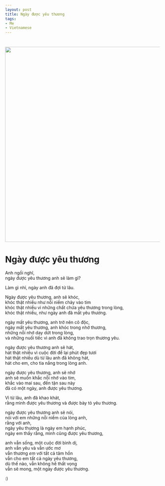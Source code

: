 ```yaml
---
layout: post
title: Ngày được yêu thương
tags:
- Me
- Vietnamese
---
```

<h1><img class="alignnone size-full wp-image-661" title="yume" src="http://kong.vn/images/2012/04/yume.png" alt="" width="1060" height="636" /></h1>
<h1>Ngày được yêu thương</h1>
Anh ngồi nghĩ,<br/>
ngày được yêu thương anh sẽ làm gì?<br/>

Làm gì nhỉ, ngày anh đã đợi từ lâu.

Ngày được yêu thương, anh sẽ khóc,<br/>
khóc thật nhiều như nỗi niềm chảy vào tim<br/>
khóc thật nhiều vì những chất chứa yêu thương trong lòng,<br/>
khóc thật nhiều, như ngày anh đã mất yêu thương.<br/>

ngày mất yêu thương, anh trở nên cô độc,<br/>
ngày mất yêu thương, anh khóc trong nhớ thương,<br/>
những nỗi nhớ day dứt trong lòng,<br/>
và những nuối tiếc vì anh đã không trao trọn thương yêu.<br/>

ngày được yêu thương anh sẽ hát,<br/>
hát thật nhiều vì cuộc đời để lại phút đẹp tươi<br/>
hát thật nhiều dù từ lâu anh đã không hát,<br/>
hát cho em, cho tia nắng trong lòng anh.<br/>

ngày được yêu thương, anh sẽ nhớ<br/>
anh sẽ muốn khắc nỗi nhớ vào tim,<br/>
khắc vào mai sau, đến tận sau này<br/>
đã có một ngày, anh được yêu thương.<br/>

Vì từ lâu, anh đã khao khát,<br/>
rằng mình được yêu thương và được bày tỏ yêu thương.<br/>

ngày được yêu thương anh sẽ nói,<br/>
nói với em những nỗi niềm của lòng anh,<br/>
rằng với anh,<br/>
ngày yêu thương là ngày em hạnh phúc,<br/>
ngày em thấy rằng, mình cũng được yêu thương,<br/>

anh vẫn sống, một cuộc đời bình dị,<br/>
anh vẫn yêu và vẫn ước mơ<br/>
vẫn thương *em* với tất cả tâm hồn<br/>
vẫn cho em tất cả ngày yêu thương,<br/>
dù thế nào, vẫn không hề thất vọng<br/>
vẫn sẽ mong, một ngày được yêu thương.<br/>

:)
